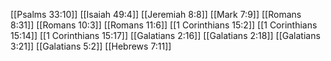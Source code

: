 [[Psalms 33:10]]
[[Isaiah 49:4]]
[[Jeremiah 8:8]]
[[Mark 7:9]]
[[Romans 8:31]]
[[Romans 10:3]]
[[Romans 11:6]]
[[1 Corinthians 15:2]]
[[1 Corinthians 15:14]]
[[1 Corinthians 15:17]]
[[Galatians 2:16]]
[[Galatians 2:18]]
[[Galatians 3:21]]
[[Galatians 5:2]]
[[Hebrews 7:11]]

